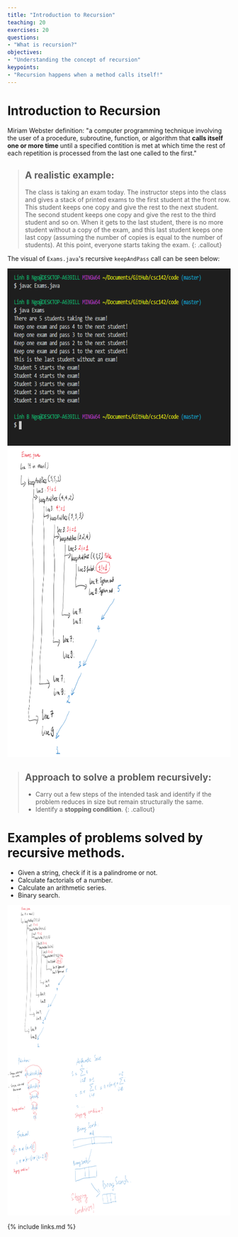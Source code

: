 ```yaml
---
title: "Introduction to Recursion"
teaching: 20
exercises: 20
questions:
- "What is recursion?"
objectives:
- "Understanding the concept of recursion"
keypoints:
- "Recursion happens when a method calls itself!"
---
```


# Introduction to Recursion

Miriam Webster definition: "a computer programming technique involving the user of a 
procedure, subroutine, function, or algorithm that **calls itself one or more time** 
until a specified contition is met at which time the rest of each repetition is processed from the last one called to the first."

> ## A realistic example:
> The class is taking an exam today. The instructor steps into the class and gives a 
> stack of printed exams to the first student at the front row. This student keeps one
> copy and give the rest to the next student. The second student keeps one copy and give
> the rest to the third student and so on. When it gets to the last student, there is 
> no more student without a copy of the exam, and this last student keeps one last copy
> (assuming the number of copies is equal to the number of students). At this point, 
> everyone starts taking the exam. 
{: .callout}

<script src="https://gist.github.com/linhbngo/d4dcf56c9d764b7f444e1452fcddc045.js?file=Exams.java"></script>

The visual of `Exams.java`'s recursive `keepAndPass` call can be seen below:

<img src="../assets/fig/Exams.PNG" alt="Compile and run Exams.java" style="height:400px">

<img src="../assets/fig/Exams_diagram.png" alt="Visual demonstration of keepAndPass recursive calls" style="height:700px">

> ## Approach to solve a problem recursively:
> - Carry out a few steps of the intended task and identify if
> the problem reduces in size but remain structurally the same. 
> - Identify a **stopping condition**. 
{: .callout}

# Examples of problems solved by recursive methods. 

- Given a string, check if it is a palindrome or not. 
- Calculate factorials of a number. 
- Calculate an arithmetic series. 
- Binary search. 

<img src="../assets/fig/Recursive_Examples.png" alt="Visual examination of recursive examples" style="height:700px">

{% include links.md %}
